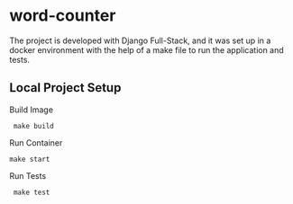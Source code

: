 # word-counter

The project is developed with Django Full-Stack, and it was set up in a docker environment
with the help of a make file to run the application and tests.


## Local Project Setup

Build Image

``` make build```

Run Container

``` make start ```  

Run Tests

``` make test```


